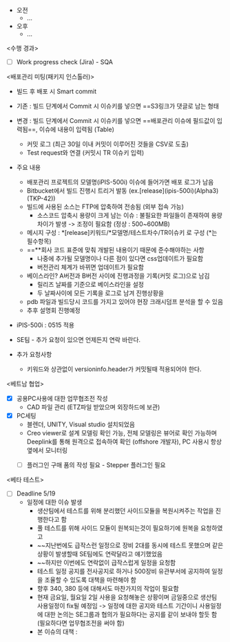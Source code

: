 - 오전
	- ...
- 오후
	- ...

<수행 경과>
- [ ] Work progress check (Jira) - SQA

<배포관리 미팅(패키지 인스톨러)>
- 빌드 후 배포 시 Smart commit
- 기존 : 빌드 단계에서 Commit 시 이슈키를 넣으면 ==S3링크가 댓글로 남는 형태
- 변경 : 빌드 단계에서 Commit 시 이슈키를 넣으면 ==배포관리 이슈에 필드값이 입력됨==, 이슈에 내용이 입력됨 (Table)
	- 커밋 로그 (최근 30일 이내 커밋이 이루어진 것들을 CSV로 도출)
	- Test request와 연결 (커밋시 TR 이슈키 입력)
- 주요 내용
	- 배포관리 프로젝트의 모델명(iPIS-500i) 이슈에 들어가면 배포 로그가 남음
	- Bitbucket에서 빌드 진행시 트리거 발동 (ex.\[release](ipis-500i)(Alpha3)(TKP-42))
	- 빌드에 사용된 소스는 FTP에 압축하여 전송됨 (외부 접속 가능)
		- 소스코드 압축시 용량이 크게 남는 이슈 : 불필요한 파일들이 존재하여 용량 차이가 발생 -> 조정이 필요함 (정상 : 500~600MB)
	- 메시지 구성 : \*\[release]키워드/\*모델명/테스트차수/TR이슈키 로 구성 (\*는 필수항목)
	- ==**회사 코드 표준에 맞춰 개발된 내용이기 때문에 준수해야하는 사항
		- 나중에 추가될 모델명이나 다른 점이 있다면 css업데이트가 필요함
		- 버전관리 체계가 바뀌면 업데이트가 필요함
	- 베이스라인? A버전과 B버전 사이에 진행과정을 기록(커밋 로그)으로 남김
		- 릴리즈 날짜를 기준으로 베이스라인을 설정
		- 두 날짜사이에 모든 기록을 로그로 남겨 진행상황을 
	- pdb 파일과 빌드당시 코드를 가지고 있어야 현장 크래시덤프 분석을 할 수 있음 
	- 추후 설명회 진행예정

- iPIS-500i : 0515 적용

- SE팀 - 추가 요청이 있으면 언제든지 연락 바란다.

- 추가 요청사항
	- 키워드와 상관없이 versioninfo.header가 커밋될때 적용되어야 한다.

<베트남 협업>
- [x] 공용PC사용에 대한 업무협조전 작성
	- CAD 파일 관리 (ETZ파일 받았으며 외장하드에 보관)
- [x] PC세팅
	- 블렌더, UNITY, Visual studio 설치되었음
	- Creo viewer로 설계 모델링 확인 가능, 전체 모델링은 뷰어로 확인 가능하며 Deeplink를 통해 원격으로 접속하여 확인 (offshore 개발자), PC 사용시 항상 옆에서 모니터링
	- [ ] 플러그인 구매 품의 작성 필요 - Stepper 플러그인 필요


<베타 테스트>
- [ ] Deadline 5/19
	- 일정에 대한 이슈 발생
		- 생산팀에서 테스트를 위해 분리했던 사이드모듈을 복원시켜주는 작업을 진행한다고 함
		- 풀 테스트를 위해 사이드 모듈이 원복되는것이 필요하기에 원복을 요청하였고 
		- ~~지난번에도 급작스런 일정으로 장비 2대를 동시에 테스트 못했으며 같은 상황이 발생할때 SE팀에도 연락달라고 얘기했었음
		- ~~하지만 이번에도 연락없이 급작스럽게 일정을 요청함
		- 테스트 일정 공지를 전사공지로 하거나 500장비 유관부서에 공지하여 일정을 조율할 수 있도록 대책을 마련해야 함
		- 향후 340, 380 등에 대해서도 마찬가지의 작업이 필요함
		- 현재 금요일, 월요일 2일 사용을 요청해놓은 상황이며 금일중으로 생산팀 사용일정이 fix될 예정임 -> 일정에 대한 공지와 테스트 기간이니 사용일정에 대한 논의는 SE그룹과 협의가 필요하다는 공지를 같이 보내야 할듯 함 (필요하다면 업무협조전을 써야 함)
		- 본 이슈의 대책 : 